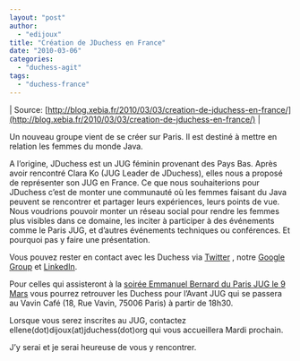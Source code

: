 ```yaml
---
layout: "post"
author: 
  - "edijoux"
title: "Création de JDuchess en France"
date: "2010-03-06"
categories: 
  - "duchess-agit"
tags: 
  - "duchess-france"
---
```


| Source: [http://blog.xebia.fr/2010/03/03/creation-de-jduchess-en-france/](http://blog.xebia.fr/2010/03/03/creation-de-jduchess-en-france/) |

Un nouveau groupe vient de se créer sur Paris. Il est destiné à mettre en relation les femmes du monde Java.

A l’origine, JDuchess est un JUG féminin provenant des Pays Bas. Après avoir rencontré Clara Ko (JUG Leader de JDuchess), elles nous a proposé de représenter son JUG en France. Ce que nous souhaiterions pour JDuchess c’est de monter une communauté où les femmes faisant du Java peuvent se rencontrer et partager leurs expériences, leurs points de vue. Nous voudrions pouvoir monter un réseau social pour rendre les femmes plus visibles dans ce domaine, les inciter à participer à des événements comme le Paris JUG, et d’autres événements techniques ou conférences. Et pourquoi pas y faire une présentation.

Vous pouvez rester en contact avec les Duchess via [Twitter](http://twitter.com/duchessfr "Twitter") , notre [Google Group](http://groups.google.fr/group/duchessfr "Google Group") et [LinkedIn](http://www.linkedin.com/groups?gid=2750811 "LinkedIn").

Pour celles qui assisteront à la [soirée Emmanuel Bernard du Paris JUG le 9 Mars](http://www.parisjug.org/xwiki/bin/view/Meeting/20100309) vous pourrez retrouver les Duchess pour l’Avant JUG qui se passera au Vavin Café (18, Rue Vavin, 75006 Paris) à partir de 18h30.

Lorsque vous serez inscrites au JUG, contactez ellene(dot)dijoux(at)jduchess(dot)org qui vous accueillera Mardi prochain.

J’y serai et je serai heureuse de vous y rencontrer.
